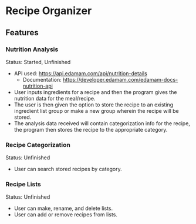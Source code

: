 # Recipe Organizer

## Features

### Nutrition Analysis
Status: Started, Unfinished

- API used: https://api.edamam.com/api/nutrition-details
  - Documentation: https://developer.edamam.com/edamam-docs-nutrition-api
- User inputs ingredients for a recipe and then the program gives the nutrition data for the meal/recipe.
- The user is then given the option to store the recipe to an existing ingredient list group or make a new group wherein the recipe will be stored.
- The analysis data received will contain categorization info for the recipe, the program then stores the recipe to the appropriate category.

### Recipe Categorization
Status: Unfinished

- User can search stored recipes by category.

### Recipe Lists
Status: Unfinished

- User can make, rename, and delete lists.
- User can add or remove recipes from lists.

